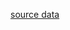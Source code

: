 [source data](https://docs.google.com/spreadsheets/d/10XXmxGk7xFwsFCYpK8VuXi_LrXIRUVdGPSM4ShdkeUk/edit?gid=0#gid=0)

